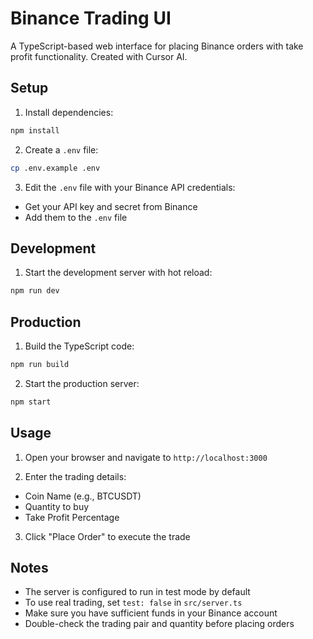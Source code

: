 # Binance Trading UI

A TypeScript-based web interface for placing Binance orders with take profit functionality. Created with Cursor AI.

## Setup

1. Install dependencies:
```bash
npm install
```

2. Create a `.env` file:
```bash
cp .env.example .env
```

3. Edit the `.env` file with your Binance API credentials:
- Get your API key and secret from Binance
- Add them to the `.env` file

## Development

1. Start the development server with hot reload:
```bash
npm run dev
```

## Production

1. Build the TypeScript code:
```bash
npm run build
```

2. Start the production server:
```bash
npm start
```

## Usage

1. Open your browser and navigate to `http://localhost:3000`

2. Enter the trading details:
- Coin Name (e.g., BTCUSDT)
- Quantity to buy
- Take Profit Percentage

3. Click "Place Order" to execute the trade

## Notes

- The server is configured to run in test mode by default
- To use real trading, set `test: false` in `src/server.ts`
- Make sure you have sufficient funds in your Binance account
- Double-check the trading pair and quantity before placing orders
